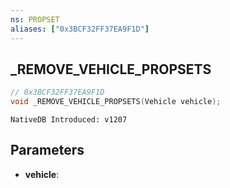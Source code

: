 ```yaml
---
ns: PROPSET
aliases: ["0x3BCF32FF37EA9F1D"]
---
```

## _REMOVE_VEHICLE_PROPSETS

```c
// 0x3BCF32FF37EA9F1D
void _REMOVE_VEHICLE_PROPSETS(Vehicle vehicle);
```

```
NativeDB Introduced: v1207
```

## Parameters
* **vehicle**:
